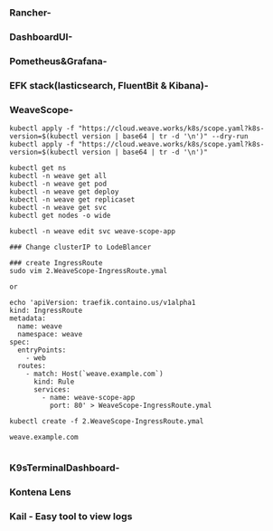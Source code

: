### Rancher-
### DashboardUI- 
### Pometheus&Grafana- 
### EFK stack(lasticsearch, FluentBit & Kibana)-
### WeaveScope-

```
kubectl apply -f "https://cloud.weave.works/k8s/scope.yaml?k8s-version=$(kubectl version | base64 | tr -d '\n')" --dry-run
kubectl apply -f "https://cloud.weave.works/k8s/scope.yaml?k8s-version=$(kubectl version | base64 | tr -d '\n')"

kubectl get ns
kubectl -n weave get all
kubectl -n weave get pod
kubectl -n weave get deploy
kubectl -n weave get replicaset
kubectl -n weave get svc
kubectl get nodes -o wide

kubectl -n weave edit svc weave-scope-app

### Change clusterIP to LodeBlancer

### create IngressRoute
sudo vim 2.WeaveScope-IngressRoute.ymal

or 

echo 'apiVersion: traefik.containo.us/v1alpha1
kind: IngressRoute
metadata:
  name: weave
  namespace: weave
spec:
  entryPoints:
    - web
  routes:
    - match: Host(`weave.example.com`)
      kind: Rule
      services:
        - name: weave-scope-app
          port: 80' > WeaveScope-IngressRoute.ymal

kubectl create -f 2.WeaveScope-IngressRoute.ymal

weave.example.com


```
### K9sTerminalDashboard-
### Kontena Lens 
### Kail - Easy tool to view logs 





























